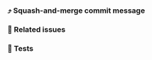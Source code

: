 <!--
### :vertical_traffic_light: Your checklist for this pull request
Please review the [guidelines for contributing](../CONTRIBUTING.md) to this repository.

- Make sure that you give your pull request a meaningful title (*e.g.* `Enable foobar integration` rather than `515 foobar`)
- If this pull request is not ready to merge yet, please add `WIP:` to the beginning of the name as well as marking it as a **draft** pull request
- Make sure that your branch is up-to-date with the **master branch** (you probably started your branch from master but it may have changed since then)
- There is **no need** to use GitHub labels for pull requests. The issue(s) which this pull request is closing should have the appropriate labels.
- Make sure that you have checked the formatting of any Powershell that you've added. You can do this with `./tests/AutoFormat_Powershell.ps1 -TargetPath <path to file or directory>`.

:tada: Thank you!
-->

### :arrow_heading_up: Squash-and-merge commit message
<!--
Please add the text here that will explain this PR when it is merged into the master branch.
-->

### :closed_umbrella: Related issues
<!--
If your pull request will close any open issues (hopefully it will!) then add `Closes #<issue number>` here.
-->

### :microscope: Tests
<!--
- Document any manual tests that you have carried out (*e.g.* deploying a new SHM and/or SRE) and confirm which commit you did this with
- Note that automated tests will be run as part of the CI process and will block this PR until they pass.
- Additionally, a successful code review may be required before this PR can be merged.
-->

